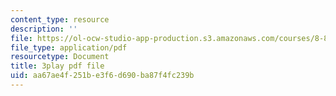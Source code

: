 ```yaml
---
content_type: resource
description: ''
file: https://ol-ocw-studio-app-production.s3.amazonaws.com/courses/8-821-string-theory-and-holographic-duality-fall-2014/aa67ae4f251be3f6d690ba87f4fc239b_owhNn20aZo8.pdf
file_type: application/pdf
resourcetype: Document
title: 3play pdf file
uid: aa67ae4f-251b-e3f6-d690-ba87f4fc239b
---
```

